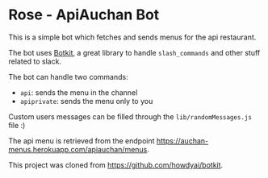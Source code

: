 # Rose - ApiAuchan Bot

This is a simple bot which fetches and sends menus for the api restaurant.

The bot uses [Botkit](http://howdy.ai/botkit), a great library to handle `slash_commands` and other stuff related to slack.

The bot can handle two commands:

- `api`: sends the menu in the channel
- `apiprivate`: sends the menu only to you

Custom users messages can be filled through the `lib/randomMessages.js` file :)

The api menu is retrieved from the endpoint https://auchan-menus.herokuapp.com/apiauchan/menus.

This project was cloned from https://github.com/howdyai/botkit.
